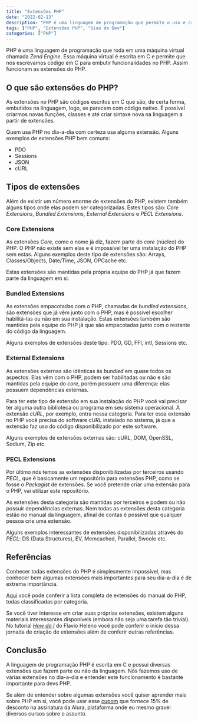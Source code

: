 ```yaml
---
title: "Extensões PHP"
date: "2022-02-13"
description: "PHP é uma linguagem de programação que permite o uso e criação de extensões. Conheça neste artigo o que são extensões PHP"
tags: ["PHP", "Extensões PHP", "Dias de Dev"]
categories: ["PHP"]
---
```

PHP é uma linguagem de programação que roda em uma máquina virtual chamada _Zend Engine_. Essa máquina
virtual é escrita em C e permite que nós escrevamos código em C para embutir funcionalidades no PHP. Assim funcionam as
extensões do PHP.

## O que são extensões do PHP?

As extensões no PHP são códigos escritos em C que são, de certa forma, embutidos na linguagem, logo, se parecem com código
nativo. É possível criarmos novas funções, classes e até criar sintaxe nova na linguagem a partir de extensões.

Quem usa PHP no dia-a-dia com certeza usa alguma extensão. Alguns exemplos de extensões PHP bem comuns:

- PDO
- Sessions
- JSON
- cURL

## Tipos de extensões

Além de existir um número enorme de extensões do PHP, existem também alguns tipos onde elas podem ser categorizadas.
Estes tipos são: _Core Extensions_, _Bundled Extensions_, _External Extensions_ e _PECL Extensions_.

### Core Extensions

As extensões _Core_, como o nome já diz, fazem parte do _core_ (núcleo) do PHP. O PHP não existe sem elas e é impossível
ter uma instalação do PHP sem estas. Alguns exemplos deste tipo de extensões são: Arrays, Classes/Objects, Date/Time,
JSON, OPCache etc.

Estas extensões são mantidas pela própria equipe do PHP já que fazem parte da linguagem em si.

### Bundled Extensions

As extensões empacotadas com o PHP, chamadas de _bundled extensions_, são extensões que já vêm junto com o PHP, mas é
possível escolher habilitá-las ou não em sua instalação. Estas extensões também são mantidas pela equipe do PHP já que
são empacotadas junto com o restante do código da linguagem.

Alguns exemplos de extensões deste tipo: PDO, GD, FFI, intl, Sessions etc.

### External Extensions

As extensões externas são idênticas às _bundled_ em quase todos os aspectos. Elas vêm com o PHP, podem ser habilitadas
ou não e são mantidas pela equipe do _core_, porém possuem uma diferença: elas possuem dependências externas.

Para ter este tipo de extensão em sua instalação do PHP você vai precisar ter alguma outra biblioteca ou programa em seu
sistema operacional. A extensão _cURL_, por exemplo, entra nessa categoria. Para ter essa extensão no PHP você precisa
do software _cURL_ instalado no sistema, já que a extensão faz uso do código disponibilizado por este software.

Alguns exemplos de extensões externas são: cURL, DOM, OpenSSL, Sodium, Zip etc.

### PECL Extensions

Por último nós temos as extensões disponibilizadas por terceiros usando _PECL_, que é basicamente um repositório para
extensões PHP, como se fosse o _Packagist_ de extensões. Se você pretende criar uma extensão para o PHP, vai utilizar
este repositório.

As extensões desta categoria são mantidas por terceiros e podem ou não possuir dependências externas. Nem todas as
extensões desta categoria estão no manual da linguagem, afinal de contas é possível que qualquer pessoa crie uma
extensão.

Alguns exemplos interessantes de extensões disponibilizadas através do _PECL_: DS (Data Structures), EV, Memcached,
Parallel, Swoole etc.

## Referências

Conhecer todas extensões do PHP é simplesmente impossível, mas conhecer bem algumas extensões mais importantes para seu
dia-a-dia é de extrema importância.

[Aqui](https://www.php.net/manual/en/extensions.membership.php) você pode conferir a lista completa de extensões do
manual do PHP, todas classificadas por categoria.

Se você tiver interesse em criar suas próprias extensões, existem alguns materiais interessantes disponíveis (embora
não seja uma tarefa tão trivial). No tutorial _[How do I](https://flavioheleno.github.io/how-do-i/)_ do Flavio Heleno
você pode conferir o início dessa jornada de criação de extensões além de conferir outras referências.

## Conclusão

A linguagem de programação PHP é escrita em C e possui diversas extensões que fazem parte ou não da linguagem. Nós
fazemos uso de várias extensões no dia-a-dia e entender este funcionamento é bastante importante para devs PHP.

Se além de entender sobre algumas extensões você quiser aprender mais sobre PHP em si, você pode usar esse
[cupom](https://tidd.ly/4d42Myb) que fornece 15% de desconto na assinatura da Alura, plataforma onde
eu mesmo gravei diversos cursos sobre o assunto.
